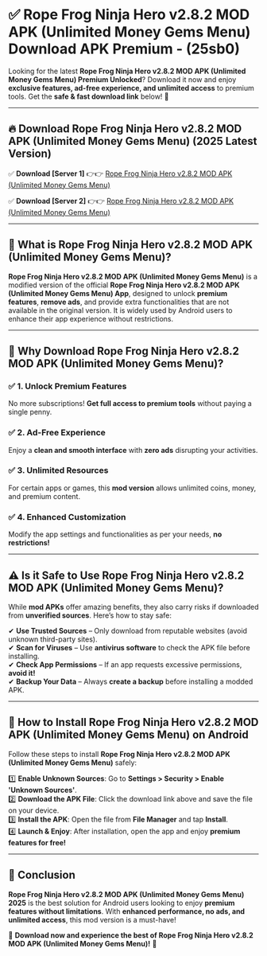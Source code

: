 
# ✅ Rope Frog Ninja Hero v2.8.2 MOD APK (Unlimited Money Gems Menu) Download APK Premium -  (25sb0) 

Looking for the latest **Rope Frog Ninja Hero v2.8.2 MOD APK (Unlimited Money Gems Menu) Premium Unlocked**? Download it now and enjoy **exclusive features, ad-free experience, and unlimited access** to premium tools. Get the **safe & fast download link** below! 🚀

---

## 🔥 Download Rope Frog Ninja Hero v2.8.2 MOD APK (Unlimited Money Gems Menu) (2025 Latest Version)

✅ **Download [Server 1]** 👉👉 [Rope Frog Ninja Hero v2.8.2 MOD APK (Unlimited Money Gems Menu) ](https://apkcomod.com?title=Rope_Frog_Ninja_Hero_v2.8.2_MOD_APK_(Unlimited_Money_Gems_Menu))  

✅ **Download [Server 2]** 👉👉 [Rope Frog Ninja Hero v2.8.2 MOD APK (Unlimited Money Gems Menu) ](https://apkcomod.com?title=Rope_Frog_Ninja_Hero_v2.8.2_MOD_APK_(Unlimited_Money_Gems_Menu))  


---

## 📌 What is Rope Frog Ninja Hero v2.8.2 MOD APK (Unlimited Money Gems Menu)?

**Rope Frog Ninja Hero v2.8.2 MOD APK (Unlimited Money Gems Menu)** is a modified version of the official **Rope Frog Ninja Hero v2.8.2 MOD APK (Unlimited Money Gems Menu) App**, designed to unlock **premium features**, **remove ads**, and provide extra functionalities that are not available in the original version. It is widely used by Android users to enhance their app experience without restrictions.

---

## 🌟 Why Download Rope Frog Ninja Hero v2.8.2 MOD APK (Unlimited Money Gems Menu)?

### ✅ 1. Unlock Premium Features
No more subscriptions! **Get full access to premium tools** without paying a single penny.

### ✅ 2. Ad-Free Experience
Enjoy a **clean and smooth interface** with **zero ads** disrupting your activities.

### ✅ 3. Unlimited Resources
For certain apps or games, this **mod version** allows unlimited coins, money, and premium content.

### ✅ 4. Enhanced Customization
Modify the app settings and functionalities as per your needs, **no restrictions!**

---

## ⚠️ Is it Safe to Use Rope Frog Ninja Hero v2.8.2 MOD APK (Unlimited Money Gems Menu)?

While **mod APKs** offer amazing benefits, they also carry risks if downloaded from **unverified sources**. Here’s how to stay safe:

✔ **Use Trusted Sources** – Only download from reputable websites (avoid unknown third-party sites).  
✔ **Scan for Viruses** – Use **antivirus software** to check the APK file before installing.  
✔ **Check App Permissions** – If an app requests excessive permissions, **avoid it!**  
✔ **Backup Your Data** – Always **create a backup** before installing a modded APK.

---

## 📲 How to Install Rope Frog Ninja Hero v2.8.2 MOD APK (Unlimited Money Gems Menu) on Android

Follow these steps to install **Rope Frog Ninja Hero v2.8.2 MOD APK (Unlimited Money Gems Menu)** safely:

1️⃣ **Enable Unknown Sources**: Go to **Settings > Security > Enable 'Unknown Sources'**.  
2️⃣ **Download the APK File**: Click the download link above and save the file on your device.  
3️⃣ **Install the APK**: Open the file from **File Manager** and tap **Install**.  
4️⃣ **Launch & Enjoy**: After installation, open the app and enjoy **premium features for free!**

---

## 🚀 Conclusion

**Rope Frog Ninja Hero v2.8.2 MOD APK (Unlimited Money Gems Menu) 2025** is the best solution for Android users looking to enjoy **premium features without limitations**. With **enhanced performance, no ads, and unlimited access**, this mod version is a must-have!

🔻 **Download now and experience the best of Rope Frog Ninja Hero v2.8.2 MOD APK (Unlimited Money Gems Menu)!** 🔻

